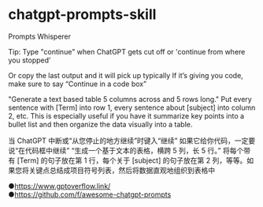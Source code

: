 # chatgpt-prompts-skill
Prompts Whisperer

Tip: Type "continue" when ChatGPT gets cut off or 'continue from where you stopped’

Or copy the last output and it will pick up typically
If it’s giving you code, make sure to say “Continue in a code box”

"Generate a text based table 5 columns across and 5 rows long." Put every sentence with [Term] into row 1, every sentence about [subject] into column 2, etc. This is especially useful if you have it summarize key points into a bullet list and then organize the data visually into a table.

当 ChatGPT 中断或“从您停止的地方继续”时键入“继续”
如果它给你代码，一定要说“在代码框中继续”
“生成一个基于文本的表格，横跨 5 列，长 5 行。” 将每个带有 [Term] 的句子放在第 1 行，每个关于 [subject] 的句子放在第 2 列，等等。如果您将关键点总结成项目符号列表，然后将数据直观地组织到表格中

●https://www.gptoverflow.link/  
●https://github.com/f/awesome-chatgpt-prompts

